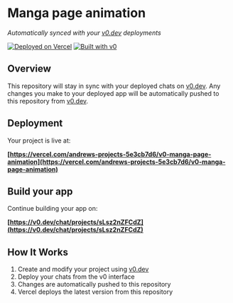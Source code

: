 # Manga page animation

*Automatically synced with your [v0.dev](https://v0.dev) deployments*

[![Deployed on Vercel](https://img.shields.io/badge/Deployed%20on-Vercel-black?style=for-the-badge&logo=vercel)](https://vercel.com/andrews-projects-5e3cb7d6/v0-manga-page-animation)
[![Built with v0](https://img.shields.io/badge/Built%20with-v0.dev-black?style=for-the-badge)](https://v0.dev/chat/projects/sLsz2nZFCdZ)

## Overview

This repository will stay in sync with your deployed chats on [v0.dev](https://v0.dev).
Any changes you make to your deployed app will be automatically pushed to this repository from [v0.dev](https://v0.dev).

## Deployment

Your project is live at:

**[https://vercel.com/andrews-projects-5e3cb7d6/v0-manga-page-animation](https://vercel.com/andrews-projects-5e3cb7d6/v0-manga-page-animation)**

## Build your app

Continue building your app on:

**[https://v0.dev/chat/projects/sLsz2nZFCdZ](https://v0.dev/chat/projects/sLsz2nZFCdZ)**

## How It Works

1. Create and modify your project using [v0.dev](https://v0.dev)
2. Deploy your chats from the v0 interface
3. Changes are automatically pushed to this repository
4. Vercel deploys the latest version from this repository